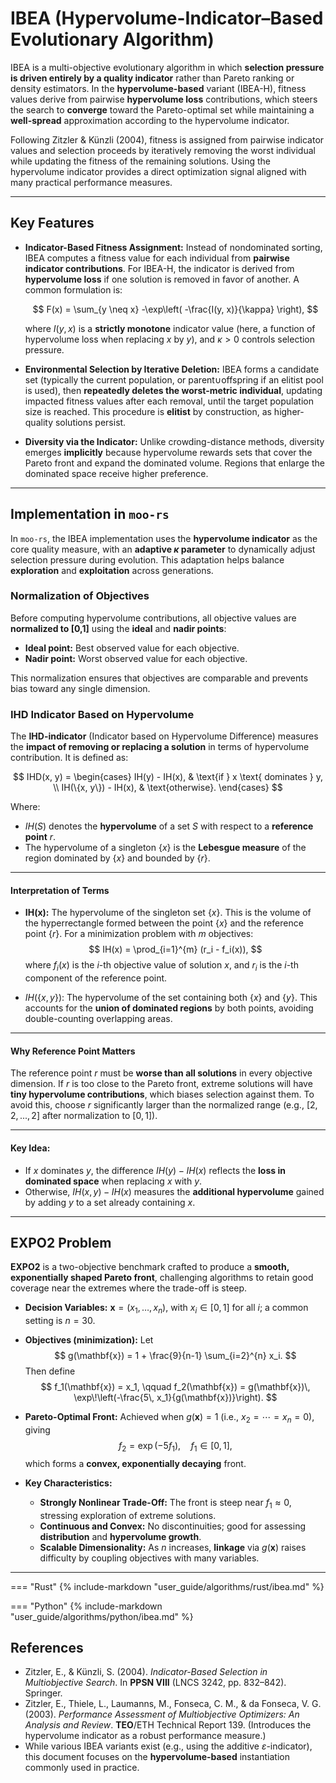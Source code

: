 # IBEA (Hypervolume-Indicator–Based Evolutionary Algorithm)

IBEA is a multi-objective evolutionary algorithm in which **selection pressure is driven entirely by a quality indicator** rather than Pareto ranking or density estimators. In the **hypervolume-based** variant (IBEA-H), fitness values derive from pairwise **hypervolume loss** contributions, which steers the search to **converge** toward the Pareto-optimal set while maintaining a **well-spread** approximation according to the hypervolume indicator.

Following Zitzler & Künzli (2004), fitness is assigned from pairwise indicator values and selection proceeds by iteratively removing the worst individual while updating the fitness of the remaining solutions. Using the hypervolume indicator provides a direct optimization signal aligned with many practical performance measures.

---

## Key Features

- **Indicator-Based Fitness Assignment:**
  Instead of nondominated sorting, IBEA computes a fitness value for each individual from **pairwise indicator contributions**. For IBEA-H, the indicator is derived from **hypervolume loss** if one solution is removed in favor of another. A common formulation is:

  $$
  F(x) = \sum_{y \neq x} -\exp\left( -\frac{I(y, x)}{\kappa} \right),
  $$

  where $I(y, x)$ is a **strictly monotone** indicator value (here, a function of hypervolume loss when replacing $x$ by $y$), and $\kappa > 0$ controls selection pressure.

- **Environmental Selection by Iterative Deletion:**
  IBEA forms a candidate set (typically the current population, or parent∪offspring if an elitist pool is used), then **repeatedly deletes the worst-metric individual**, updating impacted fitness values after each removal, until the target population size is reached. This procedure is **elitist** by construction, as higher-quality solutions persist.

- **Diversity via the Indicator:**
  Unlike crowding-distance methods, diversity emerges **implicitly** because hypervolume rewards sets that cover the Pareto front and expand the dominated volume. Regions that enlarge the dominated space receive higher preference.


---

## Implementation in `moo-rs`

In `moo-rs`, the IBEA implementation uses the **hypervolume indicator** as the core quality measure, with an **adaptive $\kappa$ parameter** to dynamically adjust selection pressure during evolution. This adaptation helps balance **exploration** and **exploitation** across generations.

### Normalization of Objectives
Before computing hypervolume contributions, all objective values are **normalized to [0,1]** using the **ideal** and **nadir points**:

- **Ideal point:** Best observed value for each objective.
- **Nadir point:** Worst observed value for each objective.

This normalization ensures that objectives are comparable and prevents bias toward any single dimension.


### IHD Indicator Based on Hypervolume
The **IHD-indicator** (Indicator based on Hypervolume Difference) measures the **impact of removing or replacing a solution** in terms of hypervolume contribution. It is defined as:

$$
IHD(x, y) =
\begin{cases}
IH(y) - IH(x), & \text{if } x \text{ dominates } y, \\
IH(\{x, y\}) - IH(x), & \text{otherwise}.
\end{cases}
$$

Where:
- $IH(S)$ denotes the **hypervolume** of a set $S$ with respect to a **reference point** $r$.
- The hypervolume of a singleton $\{x\}$ is the **Lebesgue measure** of the region dominated by $\{x\}$ and bounded by $\{r \}$.

---

#### Interpretation of Terms

- **IH(x):**
  The hypervolume of the singleton set $\{x\}$. This is the volume of the hyperrectangle formed between the point $\{x\}$ and the reference point $\{r\}$.
  For a minimization problem with $m$ objectives:
  $$
  IH(x) = \prod_{i=1}^{m} (r_i - f_i(x)),
  $$
  where $f_i(x)$ is the $i$-th objective value of solution $x$, and $r_i$ is the $i$-th component of the reference point.

- $IH(\{x, y\})$:
  The hypervolume of the set containing both $\{x\}$ and $\{y\}$. This accounts for the **union of dominated regions** by both points, avoiding double-counting overlapping areas.

---

#### Why Reference Point Matters

The reference point $r$ must be **worse than all solutions** in every objective dimension. If $r$ is too close to the Pareto front, extreme solutions will have **tiny hypervolume contributions**, which biases selection against them.
To avoid this, choose $r$ significantly larger than the normalized range (e.g., $[2, 2, ..., 2]$ after normalization to $[0,1]$).

---

#### Key Idea:
- If $x$ dominates $y$, the difference $IH(y) - IH(x)$ reflects the **loss in dominated space** when replacing $x$ with $y$.
- Otherwise, $IH(x, y) - IH(x)$ measures the **additional hypervolume** gained by adding $y$ to a set already containing $x$.

---

## EXPO2 Problem
**EXPO2** is a two-objective benchmark crafted to produce a **smooth, exponentially shaped Pareto front**, challenging algorithms to retain good coverage near the extremes where the trade-off is steep.

- **Decision Variables:**
  $\mathbf{x} = (x_1, \ldots, x_n)$, with $x_i \in [0, 1]$ for all $i$; a common setting is $n = 30$.

- **Objectives (minimization):**
  Let
  $$
  g(\mathbf{x}) = 1 + \frac{9}{n-1} \sum_{i=2}^{n} x_i.
  $$
  Then define
  $$
  f_1(\mathbf{x}) = x_1, \qquad
  f_2(\mathbf{x}) = g(\mathbf{x})\, \exp\!\left(-\frac{5\, x_1}{g(\mathbf{x})}\right).
  $$

- **Pareto-Optimal Front:**
  Achieved when $g(\mathbf{x}) = 1$ (i.e., $x_2 = \cdots = x_n = 0$), giving
  $$
  f_2 = \exp(-5 f_1), \quad f_1 \in [0, 1],
  $$
  which forms a **convex, exponentially decaying** front.

- **Key Characteristics:**
  - **Strongly Nonlinear Trade-Off:** The front is steep near $f_1 \approx 0$, stressing exploration of extreme solutions.
  - **Continuous and Convex:** No discontinuities; good for assessing **distribution** and **hypervolume growth**.
  - **Scalable Dimensionality:** As $n$ increases, **linkage** via $g(\mathbf{x})$ raises difficulty by coupling objectives with many variables.

---


=== "Rust"
    {% include-markdown "user_guide/algorithms/rust/ibea.md" %}

=== "Python"
    {% include-markdown "user_guide/algorithms/python/ibea.md" %}



## References

- Zitzler, E., & Künzli, S. (2004). *Indicator-Based Selection in Multiobjective Search*. In **PPSN VIII** (LNCS 3242, pp. 832–842). Springer.
- Zitzler, E., Thiele, L., Laumanns, M., Fonseca, C. M., & da Fonseca, V. G. (2003). *Performance Assessment of Multiobjective Optimizers: An Analysis and Review*. **TEO**/ETH Technical Report 139.
  (Introduces the hypervolume indicator as a robust performance measure.)
- While various IBEA variants exist (e.g., using the additive $\varepsilon$-indicator), this document focuses on the **hypervolume-based** instantiation commonly used in practice.
